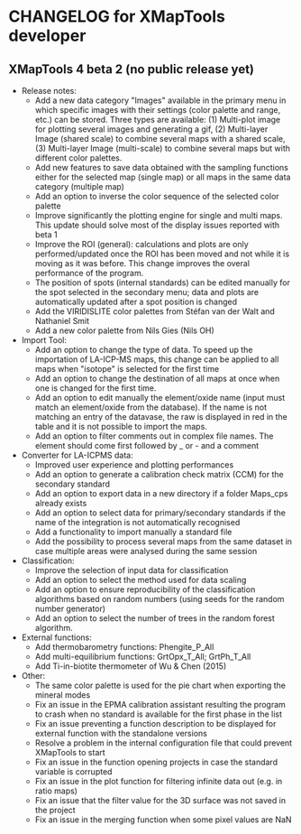 # CHANGELOG for XMapTools developer

## XMapTools 4 beta 2 (no public release yet)

- Release notes:
  - Add a new data category "Images" available in the primary menu in which specific images with their settings (color palette and range, etc.) can be stored. Three types are available: (1) Multi-plot image for plotting several images and generating a gif, (2) Multi-layer Image (shared scale) to combine several maps with a shared scale, (3) Multi-layer Image (multi-scale) to combine several maps but with different color palettes.
  - Add new features to save data obtained with the sampling functions either for the selected map (single map) or all maps in the same data category (multiple map)  
  - Add an option to inverse the color sequence of the selected color palette
  - Improve significantly the plotting engine for single and multi maps. This update should solve most of the display issues reported with beta 1
  - Improve the ROI (general): calculations and plots are only performed/updated once the ROI has been moved and not while it is moving as it was before. This change improves the overal performance of the program. 
  - The position of spots (internal standards) can be edited manually for the spot selected in the secondary menu; data and plots are automatically updated after a spot position is changed 
  - Add the VIRIDISLITE color palettes from Stéfan van der Walt and Nathaniel Smit
  - Add a new color palette from Nils Gies (Nils OH)
- Import Tool:
  - Add an option to change the type of data. To speed up the importation of LA-ICP-MS maps, this change can be applied to all maps when "isotope" is selected for the first time
  - Add an option to change the destination of all maps at once when one is changed for the first time.  
  - Add an option to edit manually the element/oxide name (input must match an element/oxide from the database). If the name is not matching an entry of the datavase, the raw is displayed in red in the table and it is not possible to import the maps. 
  - Add an option to filter comments out in complex file names. The element should come first followed by _ or - and a comment 
- Converter for LA-ICPMS data:
  - Improved user experience and plotting performances
  - Add an option to generate a calibration check matrix (CCM) for the secondary standard
  - Add an option to export data in a new directory if a folder Maps\_cps already exists
  - Add an option to select data for primary/secondary standards if the name of the integration is not automatically recognised
  - Add a functionality to import manually a standard file 
  - Add the possibility to process several maps from the same dataset in case multiple areas were analysed during the same session
- Classification:
  - Improve the selection of input data for classification
  - Add an option to select the method used for data scaling
  - Add an option to ensure reproducibility of the classification algorithms based on random numbers (using seeds for the random number generator)
  - Add an option to select the number of trees in the random forest algorithm.
- External functions:
  - Add thermobarometry functions: Phengite\_P\_All
  - Add multi-equilibrium functions: GrtOpx\_T\_All; GrtPh\_T\_All
  - Add Ti-in-biotite thermometer of Wu & Chen (2015)
- Other:
  - The same color palette is used for the pie chart when exporting the mineral modes
  - Fix an issue in the EPMA calibration assistant resulting the program to crash when no standard is available for the first phase in the list
  - Fix an issue preventing a function description to be displayed for external function with the standalone versions  
  - Resolve a problem in the internal configuration file that could prevent XMapTools to start 
  - Fix an issue in the function opening projects in case the standard variable is corrupted
  - Fix an issue in the plot function for filtering infinite data out (e.g. in ratio maps)
  - Fix an issue that the filter value for the 3D surface was not saved in the project
  - Fix an issue in the merging function when some pixel values are NaN 
	 
